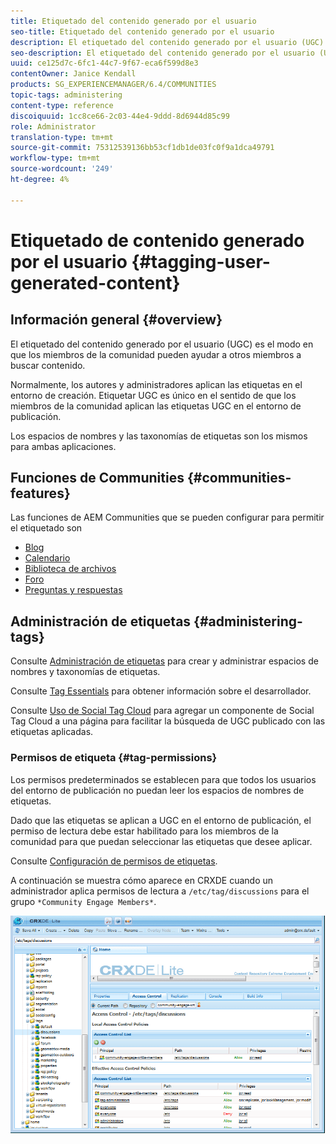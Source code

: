 ```yaml
---
title: Etiquetado del contenido generado por el usuario
seo-title: Etiquetado del contenido generado por el usuario
description: El etiquetado del contenido generado por el usuario (UGC) es la forma en que los miembros de la comunidad pueden ayudar a otros miembros a buscar contenido
seo-description: El etiquetado del contenido generado por el usuario (UGC) es la forma en que los miembros de la comunidad pueden ayudar a otros miembros a buscar contenido
uuid: ce125d7c-6fc1-44c7-9f67-eca6f599d8e3
contentOwner: Janice Kendall
products: SG_EXPERIENCEMANAGER/6.4/COMMUNITIES
topic-tags: administering
content-type: reference
discoiquuid: 1cc8ce66-2c03-44e4-9ddd-8d6944d85c99
role: Administrator
translation-type: tm+mt
source-git-commit: 75312539136bb53cf1db1de03fc0f9a1dca49791
workflow-type: tm+mt
source-wordcount: '249'
ht-degree: 4%

---
```



# Etiquetado de contenido generado por el usuario {#tagging-user-generated-content}

## Información general {#overview}

El etiquetado del contenido generado por el usuario (UGC) es el modo en que los miembros de la comunidad pueden ayudar a otros miembros a buscar contenido.

Normalmente, los autores y administradores aplican las etiquetas en el entorno de creación. Etiquetar UGC es único en el sentido de que los miembros de la comunidad aplican las etiquetas UGC en el entorno de publicación.

Los espacios de nombres y las taxonomías de etiquetas son los mismos para ambas aplicaciones.

## Funciones de Communities {#communities-features}

Las funciones de AEM Communities que se pueden configurar para permitir el etiquetado son

* [Blog](blog-feature.md)
* [Calendario](calendar.md)
* [Biblioteca de archivos](file-library.md)
* [Foro](forum.md#configuretheaddedforum)
* [Preguntas y respuestas](working-with-qna.md)

## Administración de etiquetas {#administering-tags}

Consulte [Administración de etiquetas](../../help/sites-administering/tags.md#tagging-console) para crear y administrar espacios de nombres y taxonomías de etiquetas.

Consulte [Tag Essentials](tag.md) para obtener información sobre el desarrollador.

Consulte [Uso de Social Tag Cloud](tagcloud.md) para agregar un componente de Social Tag Cloud a una página para facilitar la búsqueda de UGC publicado con las etiquetas aplicadas.

### Permisos de etiqueta {#tag-permissions}

Los permisos predeterminados se establecen para que todos los usuarios del entorno de publicación no puedan leer los espacios de nombres de etiquetas.

Dado que las etiquetas se aplican a UGC en el entorno de publicación, el permiso de lectura debe estar habilitado para los miembros de la comunidad para que puedan seleccionar las etiquetas que desee aplicar.

Consulte [Configuración de permisos de etiquetas](../../help/sites-administering/tags.md#setting-tag-permissions).

A continuación se muestra cómo aparece en CRXDE cuando un administrador aplica permisos de lectura a `/etc/tag/discussions` para el grupo `*Community Engage Members*`.

![chlimage_1-74](assets/chlimage_1-74.png)

